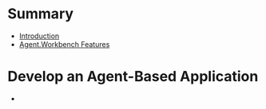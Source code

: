 # Summary

* [Introduction](README.md)
* [Agent.Workbench Features](agentworkbench-features.md)

# Develop an Agent-Based Application

* 


